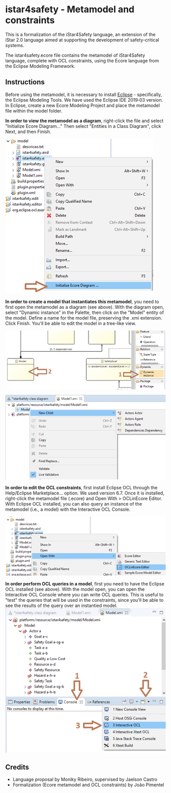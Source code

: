 # istar4safety - Metamodel and constraints

This is a formalization of the iStar4Safety language, an extension of the iStar 2.0 language aimed at supporting the development of safety-critical systems.

The istar4safety.ecore file contains the metamodel of iStar4Safety language, complete with OCL constraints, using the Ecore language from the Eclipse Modeling Framework.

## Instructions
Before using the metamodel, it is necessary to install [Eclipse](https://www.eclipse.org/downloads/) - specifically, the Eclipse Modeling Tools. We have used the Eclipse IDE 2019‑03 version. In Eclipse, create a new Ecore Modeling Project and place the metamodel file within the model folder.

**In order to view the metamodel as a diagram**, right-click the file and select "Initialize Ecore Diagram..." Then select "Entities in a Class Diagram", click Next, and then Finish.

![View metamodel as diagram](/images/initialize_diagram.png)

**In order to create a model that instantiates this metamodel**, you need to first open the metamodel as a diagram (see above). With the diagram open, select "Dynamic instance" in the Palette, then click on the "Model" entity of the model. Define a name for the model file, preserving the .xmi extension. Click Finish. You'll be able to edit the model in a tree-like view.

![Create model](/images/create_instance.png)

![Add elements to the model](/images/edit_instance.png)

**In order to edit the OCL constraints**, first install Eclipse OCL through the Help/Eclipse Marketplace... option. We used version 6.7. Once it is installed, right-click the metamodel file (.ecore) and Open With > OCLinEcore Editor. With Eclipse OCL installed, you can also query an instance of the metamodel (i.e., a model) with the Interactive OCL Console.

![Edit OCL constraints](/images/open_ocl_editor.png)

**In order perform OCL queries in a model**, first you need to have the Eclipse OCL installed (see above). With the model open, you can open the Interactive OCL Console where you can write OCL queries. This is useful to "test" the queries that will be used in the constraints, since you'll be able to see the results of the query over an instantied model.
![Run OCL queries](/images/open_ocl_console.png)

## Credits
 - Language proposal by Moniky Ribeiro, supervised by Jaelson Castro
 - Formalization (Ecore metamodel and OCL constraints) by João Pimentel
